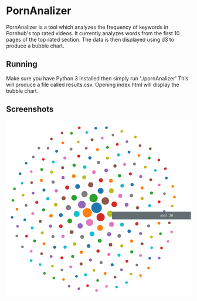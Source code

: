 # PornAnalizer
PornAnalizer is a tool which analyzes the frequency of keywords in Pornhub's 
top rated videos. It currently analyzes words from the first 10 pages of the
top rated section. The data is then displayed using d3 to produce a bubble chart.

## Running
Make sure you have Python 3 installed then simply run './pornAnalizer'
This will produce a file called results.csv. Opening index.html will
display the bubble chart.

## Screenshots
![screenshot](/res/datavis.png)
